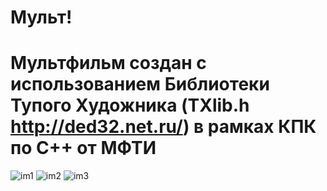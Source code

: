 # Мульт!
# Мультфильм создан с использованием Библиотеки Тупого Художника (TXlib.h http://ded32.net.ru/) в рамках КПК по C++ от МФТИ


![im1](https://user-images.githubusercontent.com/81910959/117361398-a7fa0180-aec2-11eb-9dcf-7e143560c547.jpg)
![im2](https://user-images.githubusercontent.com/81910959/117372583-6f622400-aed2-11eb-867e-1c3b392b96bb.jpg)
![im3](https://user-images.githubusercontent.com/81910959/117372669-8acd2f00-aed2-11eb-8700-47f002b40837.jpg)

